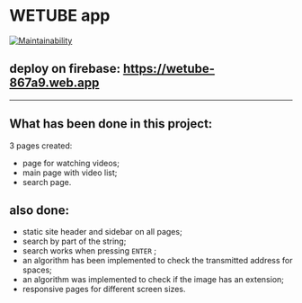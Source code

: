 # WETUBE app

[![Maintainability](https://api.codeclimate.com/v1/badges/1cce8422948424cb2c66/maintainability)](https://codeclimate.com/github/elen-oz/wetube/maintainability)
## deploy on firebase: https://wetube-867a9.web.app
-------
## What has been done in this project:

3 pages created:

- page for watching videos;
- main page with video list;
- search page.

## also done:

- static site header and sidebar on all pages;
- search by part of the string;
- search works when pressing `ENTER` ;
- an algorithm has been implemented to check the transmitted address for spaces;
- an algorithm was implemented to check if the image has an extension;
- responsive pages for different screen sizes.


